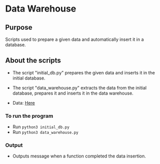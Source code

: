 # Data Warehouse
## Purpose
Scripts used to prepare a given data and automatically insert it in a database.

## About the scripts
- The script "initial_db.py" prepares the given data and inserts it in the initial database.
- The script "data_warehouse.py" extracts the data from the initial database, prepares it and inserts it in the data warehouse.

- Data: [Here](https://sorry.vse.cz/~berka/challenge/pkdd1999/berka.htm)

### To run the program
- Run `python3 initial_db.py`
- Run `python3 data_warehouse.py`

### Output
- Outputs message when a function completed the data insertion.
